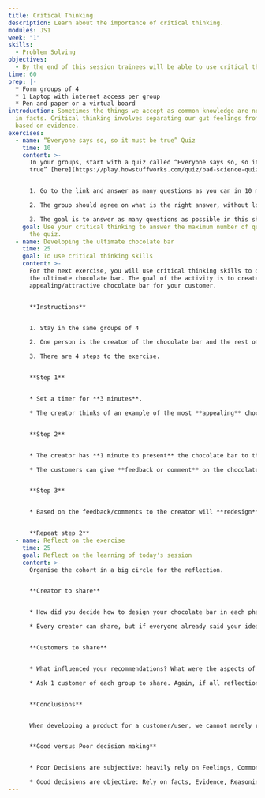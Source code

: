 ```yaml
---
title: Critical Thinking
description: Learn about the importance of critical thinking.
modules: JS1
week: "1"
skills:
  - Problem Solving
objectives:
  - By the end of this session trainees will be able to use critical thinking.
time: 60
prep: |-
  * Form groups of 4 
  * 1 Laptop with internet access per group
  * Pen and paper or a virtual board
introduction: Sometimes the things we accept as common knowledge are not rooted
  in facts. Critical thinking involves separating our gut feelings from those
  based on evidence.
exercises:
  - name: “Everyone says so, so it must be true” Quiz
    time: 10
    content: >-
      In your groups, start with a quiz called “Everyone says so, so it must be
      true” [here](https://play.howstuffworks.com/quiz/bad-science-quiz).


      1. Go to the link and answer as many questions as you can in 10 min.

      2. The group should agree on what is the right answer, without long discussions.

      3. The goal is to answer as many questions as possible in this short time.
    goal: Use your critical thinking to answer the maximum number of questions on
      the quiz.
  - name: Developing the ultimate chocolate bar
    time: 25
    goal: To use critical thinking skills
    content: >-
      For the next exercise, you will use critical thinking skills to develop
      the ultimate chocolate bar. The goal of the activity is to create the most
      appealing/attractive chocolate bar for your customer.


      **Instructions**


      1. Stay in the same groups of 4

      2. One person is the creator of the chocolate bar and the rest of the group are the customers/users 

      3. There are 4 steps to the exercise.


      **Step 1**


      * Set a timer for **3 minutes**.

      * The creator thinks of an example of the most **appealing** chocolate bar and writes all the aspects of their chocolate bar down.


      **Step 2**


      * The creator has **1 minute to present** the chocolate bar to the customers/users.

      * The customers can give **feedback or comment** on the chocolate bar, maximum **5 minutes**


      **Step 3**


      * Based on the feedback/comments to the creator will **redesign** their chocolate bar for another **3 minutes.**


      **Repeat step 2**
  - name: Reflect on the exercise
    time: 25
    goal: Reflect on the learning of today's session
    content: >-
      Organise the cohort in a big circle for the reflection. 


      **Creator to share**


      * How did you decide how to design your chocolate bar in each phase? How did you measure the value of the chocolate bar to the customer each time to make improvements? 

      * Every creator can share, but if everyone already said your ideas, you are welcome to pass to avoid repetitive discussion


      **Customers to share**


      * What influenced your recommendations? What were the aspects of the chocolate bar you valued in this product? 

      * Ask 1 customer of each group to share. Again, if all reflection has been said, it's fine to just say "same as what was mentioned by X person" 


      **Conclusions**


      When developing a product for a customer/user, we cannot merely rely on our gut feelings or preferences. Using critical thinking, we employ different types of research in our development. Critical thinking requires you to think beyond your opinions/facts that you know and your own experiences. It involves good decision-making and using other sources to form a sound judgement.


      **Good versus Poor decision making**


      * Poor Decisions are subjective: heavily rely on Feelings, Common sense, Gut Instinct, and Guessing.

      * Good decisions are objective: Rely on facts, Evidence, Reasoning, and Informed opinion.
---
```

